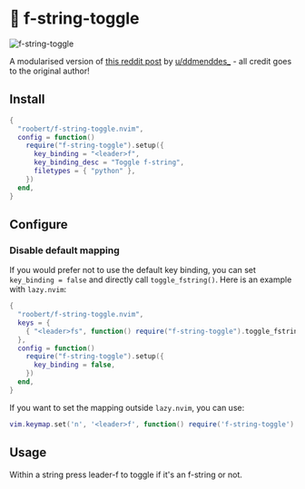 # :yarn: f-string-toggle

![f-string-toggle](https://user-images.githubusercontent.com/226654/216850121-8987bc4a-8237-40a9-90f0-0dccbf09de09.gif)

A modularised version of [this reddit post](https://www.reddit.com/r/neovim/comments/tge2ty/comment/i12ja8n/?context=3) by [u/ddmenddes_](https://www.reddit.com/user/ddmenddes_/) - all credit goes to the original author!

## Install

```lua
{
  "roobert/f-string-toggle.nvim",
  config = function()
    require("f-string-toggle").setup({
      key_binding = "<leader>f",
      key_binding_desc = "Toggle f-string",
      filetypes = { "python" },
    })
  end,
}
```

## Configure

### Disable default mapping

If you would prefer not to use the default key binding, you can set `key_binding = false` and directly call `toggle_fstring()`. Here is an example with `lazy.nvim`:

```lua
{
  "roobert/f-string-toggle.nvim",
  keys = {
    { "<leader>fs", function() require("f-string-toggle").toggle_fstring() end, desc = "Toggle f-string" }
  },
  config = function()
    require("f-string-toggle").setup({
      key_binding = false,
    })
  end,
}
```

If you want to set the mapping outside `lazy.nvim`, you can use:

```lua
vim.keymap.set('n', '<leader>f', function() require('f-string-toggle').toggle_fstring() end, { desc = "Toggle f-string" })
```


## Usage

Within a string press leader-f to toggle if it's an f-string or not.
